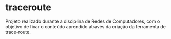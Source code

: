 # traceroute
Projeto realizado durante a disciplina de Redes de Computadores, com o objetivo de fixar o conteúdo aprendido através da criação da ferramenta de trace-route.
